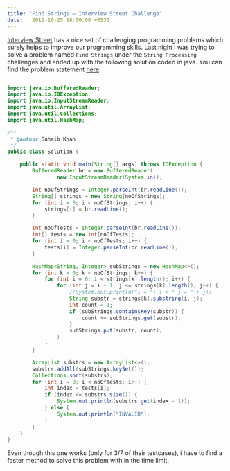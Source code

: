 ```yaml
---
title: "Find Strings – Interview Street Challenge"
date:   2012-10-25 18:00:00 +0530
---
```

[Interview Street][interviewstreet] has a nice set of challenging programming problems which surely helps to improve our programming skills. Last night i was trying to solve a problem named `Find Strings` under the `String Processing` challenges and ended up with the following solution coded in java. You can find the problem statement [here][problem-link].

```java

import java.io.BufferedReader;
import java.io.IOException;
import java.io.InputStreamReader;
import java.util.ArrayList;
import java.util.Collections;
import java.util.HashMap;

/**
 * @author Suhaib Khan
 */
public class Solution {

    public static void main(String[] args) throws IOException {
        BufferedReader br = new BufferedReader(
                new InputStreamReader(System.in));

        int noOfStrings = Integer.parseInt(br.readLine());
        String[] strings = new String[noOfStrings];
        for (int i = 0; i < noOfStrings; i++) {
            strings[i] = br.readLine();
        }

        int noOfTests = Integer.parseInt(br.readLine());
        int[] tests = new int[noOfTests];
        for (int i = 0; i < noOfTests; i++) {
            tests[i] = Integer.parseInt(br.readLine());
        }

        HashMap<String, Integer> subStrings = new HashMap<>();
        for (int k = 0; k < noOfStrings; k++) {
            for (int i = 0; i < strings[k].length(); i++) {
                for (int j = i + 1; j <= strings[k].length(); j++) {
                    //System.out.println("i = "+ i + " j = " + j);
                    String substr = strings[k].substring(i, j);
                    int count = 1;
                    if (subStrings.containsKey(substr)) {
                        count += subStrings.get(substr);
                    }
                    subStrings.put(substr, count);
                }
            }
        }

        ArrayList substrs = new ArrayList<>();
        substrs.addAll(subStrings.keySet());
        Collections.sort(substrs);
        for (int i = 0; i < noOfTests; i++) {
            int index = tests[i];
            if (index <= substrs.size()) {
                System.out.println(substrs.get(index - 1));
            } else {
                System.out.println("INVALID");
            }
        }
    }
}
```

Even though this one works (only for 3/7 of their testcases), i have to find a faster method to solve this problem with in the time limit.

[interviewstreet]: https://www.interviewstreet.com/
[problem-link]: https://www.interviewstreet.com/challenges/dashboard/#problem/4efa210eb70ac
